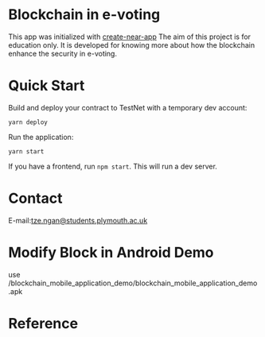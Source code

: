 Blockchain in e-voting
======================

This app was initialized with [create-near-app]
The aim of this project is for education only. 
It is developed for knowing more about how the blockchain 
enhance the security in e-voting.

Quick Start
===========

Build and deploy your contract to TestNet with a temporary dev account:

    yarn deploy

Run the application:

    yarn start

If you have a frontend, run `npm start`. This will run a dev server.


Contact
=======

E-mail:tze.ngan@students.plymouth.ac.uk


Modify Block in Android Demo
============================

use /blockchain_mobile_application_demo/blockchain_mobile_application_demo.apk


Reference
=========

  [create-near-app]: https://github.com/near/create-near-app
  [Node.js]: https://nodejs.org/en/download/package-manager/
  [jest]: https://jestjs.io/
  [NEAR accounts]: https://docs.near.org/concepts/basics/account
  [NEAR Wallet]: https://wallet.testnet.near.org/
  [near-cli]: https://github.com/near/near-cli

